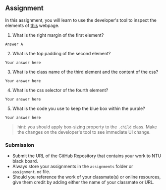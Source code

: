## Assignment

In this assignment, you will learn to use the developer's tool to inspect the elements of [this](https://nznznh.csb.app/) webpage.

1. What is the right margin of the first element? 
```
Answer A
```

2. What is the top padding of the second element?
```
Your answer here
```

3. What is the class name of the third element and the content of the css?
```
Your answer here
```

4. What is the css selector of the fourth element?
```
Your answer here
```

5. What is the code you use to keep the blue box within the purple?
```
Your answer here
```

> hint: you should apply box-sizing property to the `.child` class. Make the changes on the developer's tool to see immediate UI change.



### Submission 

- Submit the URL of the GitHub Repository that contains your work to NTU black board.
- Always store your assignments in the `assignments` folder or `assignment.md` file.
- Should you reference the work of your classmate(s) or online resources, give them credit by adding either the name of your classmate or URL. 
